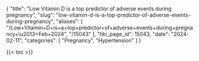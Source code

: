 {
  "title": "Low Vitamin D is a top predictor of adverse events during pregnancy",
  "slug": "low-vitamin-d-is-a-top-predictor-of-adverse-events-during-pregnancy",
  "aliases": [
    "/Low+Vitamin+D+is+a+top+predictor+of+adverse+events+during+pregnancy+\u2013+Feb+2024",
    "/15043"
  ],
  "tiki_page_id": 15043,
  "date": "2024-02-11",
  "categories": [
    "Pregnancy",
    "Hypertension"
  ]
}

{{< toc >}}
